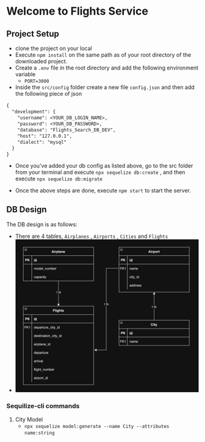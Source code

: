 # Welcome to Flights Service

## Project Setup
- clone the project on your local
- Execute `npm install` on the same path as of your root directory of the downloaded project.
- Create a `.env` file in the root directory and add the following environment variable
    - `PORT=3000`
- Inside the `src/config` folder create a new file `config.json` and then add the following piece of json

```
{
  "development": {
    "username": <YOUR_DB_LOGIN_NAME>,
    "password": <YOUR_DB_PASSWORD>,
    "database": "Flights_Search_DB_DEV",
    "host": "127.0.0.1",
    "dialect": "mysql"
  }
}
```
- Once you've added your db config as listed above, go to the src folder from your terminal and execute `npx sequelize db:create` , and then execute 
`npx sequelize db:migrate`

- Once the above steps are done, execute `npm start` to start the server.

## DB Design
The DB design is as follows:
- There are 4 tables, `Airplanes` , `Airports` , `Cities` and `Flights`
- <img src='./assets//Flight_Search_Database.png' />

### Sequilize-cli commands
1. City Model
    - `npx sequelize model:generate --name City --attributes name:string`